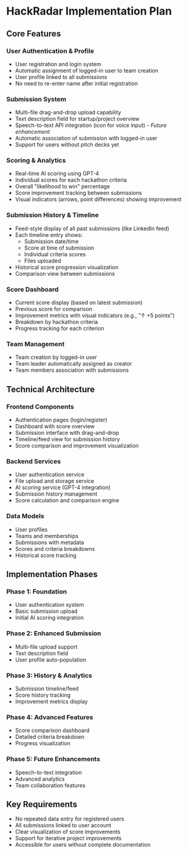 # HackRadar Implementation Plan

## Core Features

### User Authentication & Profile
- User registration and login system
- Automatic assignment of logged-in user to team creation
- User profile linked to all submissions
- No need to re-enter name after initial registration

### Submission System
- Multi-file drag-and-drop upload capability
- Text description field for startup/project overview
- Speech-to-text API integration (icon for voice input) - *Future enhancement*
- Automatic association of submission with logged-in user
- Support for users without pitch decks yet

### Scoring & Analytics
- Real-time AI scoring using GPT-4
- Individual scores for each hackathon criteria
- Overall "likelihood to win" percentage
- Score improvement tracking between submissions
- Visual indicators (arrows, point differences) showing improvement

### Submission History & Timeline
- Feed-style display of all past submissions (like LinkedIn feed)
- Each timeline entry shows:
  - Submission date/time
  - Score at time of submission
  - Individual criteria scores
  - Files uploaded
- Historical score progression visualization
- Comparison view between submissions

### Score Dashboard
- Current score display (based on latest submission)
- Previous score for comparison
- Improvement metrics with visual indicators (e.g., "↑ +5 points")
- Breakdown by hackathon criteria
- Progress tracking for each criterion

### Team Management
- Team creation by logged-in user
- Team leader automatically assigned as creator
- Team members association with submissions

## Technical Architecture

### Frontend Components
- Authentication pages (login/register)
- Dashboard with score overview
- Submission interface with drag-and-drop
- Timeline/feed view for submission history
- Score comparison and improvement visualization

### Backend Services
- User authentication service
- File upload and storage service
- AI scoring service (GPT-4 integration)
- Submission history management
- Score calculation and comparison engine

### Data Models
- User profiles
- Teams and memberships
- Submissions with metadata
- Scores and criteria breakdowns
- Historical score tracking

## Implementation Phases

### Phase 1: Foundation
- User authentication system
- Basic submission upload
- Initial AI scoring integration

### Phase 2: Enhanced Submission
- Multi-file upload support
- Text description field
- User profile auto-population

### Phase 3: History & Analytics
- Submission timeline/feed
- Score history tracking
- Improvement metrics display

### Phase 4: Advanced Features
- Score comparison dashboard
- Detailed criteria breakdown
- Progress visualization

### Phase 5: Future Enhancements
- Speech-to-text integration
- Advanced analytics
- Team collaboration features

## Key Requirements
- No repeated data entry for registered users
- All submissions linked to user account
- Clear visualization of score improvements
- Support for iterative project improvements
- Accessible for users without complete documentation